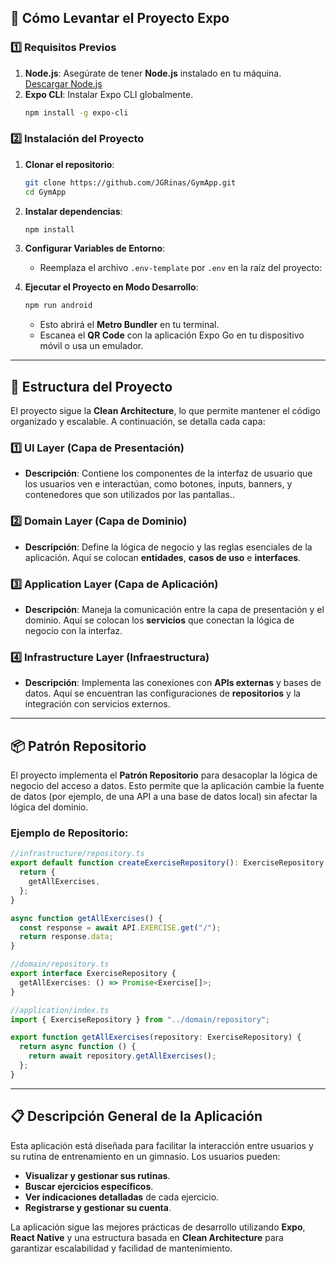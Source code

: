 
## 🔧 Cómo Levantar el Proyecto Expo

### 1️⃣ Requisitos Previos
1. **Node.js**: Asegúrate de tener **Node.js** instalado en tu máquina. [Descargar Node.js](https://nodejs.org/)
2. **Expo CLI**: Instalar Expo CLI globalmente.
   ```bash
   npm install -g expo-cli
   ```

### 2️⃣ Instalación del Proyecto
1. **Clonar el repositorio**:
   ```bash
   git clone https://github.com/JGRinas/GymApp.git
   cd GymApp
   ```

2. **Instalar dependencias**:
   ```bash
   npm install
   ```

3. **Configurar Variables de Entorno**:
   - Reemplaza el archivo `.env-template` por `.env` en la raíz del proyecto:

4. **Ejecutar el Proyecto en Modo Desarrollo**:
   ```bash
   npm run android
   ```
   - Esto abrirá el **Metro Bundler** en tu terminal.
   - Escanea el **QR Code** con la aplicación Expo Go en tu dispositivo móvil o usa un emulador.

---

## 📂 Estructura del Proyecto

El proyecto sigue la **Clean Architecture**, lo que permite mantener el código organizado y escalable. A continuación, se detalla cada capa:

### 1️⃣ **UI Layer (Capa de Presentación)**
- **Descripción**: Contiene los componentes de la interfaz de usuario que los usuarios ven e interactúan, como botones, inputs, banners, y contenedores que son utilizados por las pantallas..

### 2️⃣ **Domain Layer (Capa de Dominio)**
- **Descripción**: Define la lógica de negocio y las reglas esenciales de la aplicación. Aquí se colocan **entidades**, **casos de uso** e **interfaces**.

### 3️⃣ **Application Layer (Capa de Aplicación)**
- **Descripción**: Maneja la comunicación entre la capa de presentación y el dominio. Aquí se colocan los **servicios** que conectan la lógica de negocio con la interfaz.

### 4️⃣ **Infrastructure Layer (Infraestructura)**
- **Descripción**: Implementa las conexiones con **APIs externas** y bases de datos. Aquí se encuentran las configuraciones de **repositorios** y la integración con servicios externos.

---

## 📦 Patrón Repositorio

El proyecto implementa el **Patrón Repositorio** para desacoplar la lógica de negocio del acceso a datos. Esto permite que la aplicación cambie la fuente de datos (por ejemplo, de una API a una base de datos local) sin afectar la lógica del dominio.

### Ejemplo de Repositorio:
```typescript
//infrastructure/repository.ts
export default function createExerciseRepository(): ExerciseRepository {
  return {
    getAllExercises,
  };
}

async function getAllExercises() {
  const response = await API.EXERCISE.get("/");
  return response.data;
}

//domain/repository.ts
export interface ExerciseRepository {
  getAllExercises: () => Promise<Exercise[]>;
}

//application/index.ts
import { ExerciseRepository } from "../domain/repository";

export function getAllExercises(repository: ExerciseRepository) {
  return async function () {
    return await repository.getAllExercises();
  };
}
```

---

## 📋 Descripción General de la Aplicación

Esta aplicación está diseñada para facilitar la interacción entre usuarios y su rutina de entrenamiento en un gimnasio. Los usuarios pueden:
- **Visualizar y gestionar sus rutinas**.
- **Buscar ejercicios específicos**.
- **Ver indicaciones detalladas** de cada ejercicio.
- **Registrarse y gestionar su cuenta**.

La aplicación sigue las mejores prácticas de desarrollo utilizando **Expo**, **React Native** y una estructura basada en **Clean Architecture** para garantizar escalabilidad y facilidad de mantenimiento.

